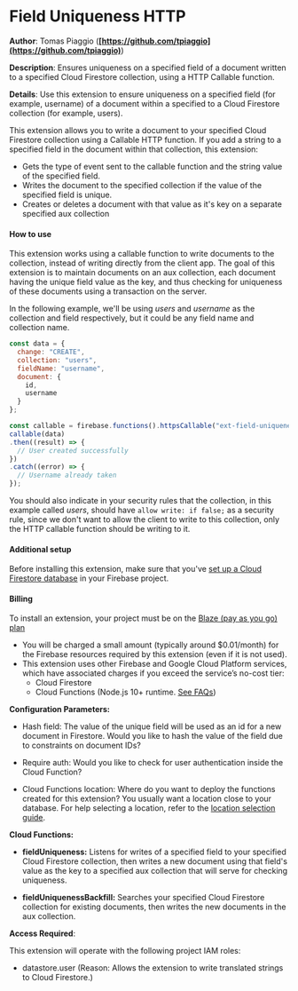 # Field Uniqueness HTTP

**Author**: Tomas Piaggio (**[https://github.com/tpiaggio](https://github.com/tpiaggio)**)

**Description**: Ensures uniqueness on a specified field of a document written to a specified Cloud Firestore collection, using a HTTP Callable function.


**Details**: Use this extension to ensure uniqueness on a specified field (for example, username) of a document within a specified to a Cloud Firestore collection (for example, users).

This extension allows you to write a document to your specified Cloud Firestore collection using a Callable HTTP function. If you add a string to a specified field in the document within that collection, this extension:

- Gets the type of event sent to the callable function and the string value of the specified field.
- Writes the document to the specified collection if the value of the specified field is unique.
- Creates or deletes a document with that value as it's key on a separate specified aux collection

#### How to use

This extension works using a callable function to write documents to the collection, instead of writing directly from the client app. The goal of this extension is to maintain documents on an aux collection, each document having the unique field value as the key, and thus checking for uniqueness of these documents using a transaction on the server.

In the following example, we'll be using _users_ and _username_ as the collection and field respectively, but it could be any field name and collection name.

```js
const data = {
  change: "CREATE",
  collection: "users",
  fieldName: "username",
  document: {
    id,
    username
  }
};

const callable = firebase.functions().httpsCallable("ext-field-uniqueness-http-fieldUniqueness");
callable(data)
.then((result) => {
  // User created successfully
})
.catch((error) => {
  // Username already taken
});
```

You should also indicate in your security rules that the collection, in this example called _users_, should have `allow write: if false;` as a security rule, since we don't want to allow the client to write to this collection, only the HTTP callable function should be writing to it.

#### Additional setup

Before installing this extension, make sure that you've [set up a Cloud Firestore database](https://firebase.google.com/docs/firestore/quickstart) in your Firebase project.

#### Billing
To install an extension, your project must be on the [Blaze (pay as you go) plan](https://firebase.google.com/pricing)

- You will be charged a small amount (typically around $0.01/month) for the Firebase resources required by this extension (even if it is not used).
- This extension uses other Firebase and Google Cloud Platform services, which have associated charges if you exceed the service’s no-cost tier:
  - Cloud Firestore
  - Cloud Functions (Node.js 10+ runtime. [See FAQs](https://firebase.google.com/support/faq#extensions-pricing))

**Configuration Parameters:**

* Hash field: The value of the unique field will be used as an id for a new document in Firestore. Would you like to hash the value of the field due to constraints on document IDs?

* Require auth: Would you like to check for user authentication inside the Cloud Function?

* Cloud Functions location: Where do you want to deploy the functions created for this extension? You usually want a location close to your database. For help selecting a location, refer to the [location selection guide](https://firebase.google.com/docs/functions/locations).

**Cloud Functions:**

* **fieldUniqueness:** Listens for writes of a specified field to your specified Cloud Firestore collection, then writes a new document using that field's value as the key to a specified aux collection that will serve for checking uniqueness.

* **fieldUniquenessBackfill:** Searches your specified Cloud Firestore collection for existing documents, then writes the new documents in the aux collection.


**Access Required**:

This extension will operate with the following project IAM roles:

* datastore.user (Reason: Allows the extension to write translated strings to Cloud Firestore.)